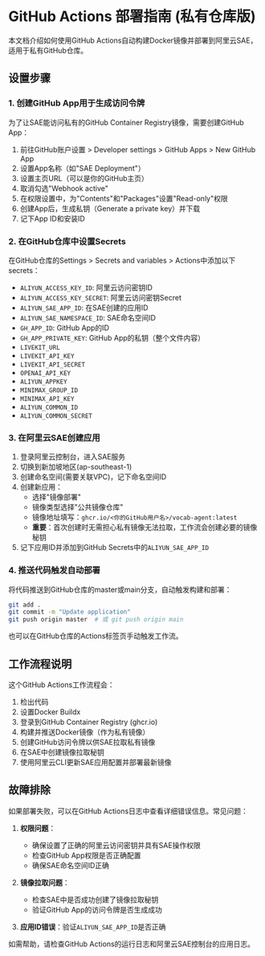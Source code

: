 # GitHub Actions 部署指南 (私有仓库版)

本文档介绍如何使用GitHub Actions自动构建Docker镜像并部署到阿里云SAE，适用于私有GitHub仓库。

## 设置步骤

### 1. 创建GitHub App用于生成访问令牌

为了让SAE能访问私有的GitHub Container Registry镜像，需要创建GitHub App：

1. 前往GitHub账户设置 > Developer settings > GitHub Apps > New GitHub App
2. 设置App名称（如"SAE Deployment"）
3. 设置主页URL（可以是你的GitHub主页）
4. 取消勾选"Webhook active"
5. 在权限设置中，为"Contents"和"Packages"设置"Read-only"权限
6. 创建App后，生成私钥（Generate a private key）并下载
7. 记下App ID和安装ID

### 2. 在GitHub仓库中设置Secrets

在GitHub仓库的Settings > Secrets and variables > Actions中添加以下secrets：

- `ALIYUN_ACCESS_KEY_ID`: 阿里云访问密钥ID
- `ALIYUN_ACCESS_KEY_SECRET`: 阿里云访问密钥Secret
- `ALIYUN_SAE_APP_ID`: 在SAE创建的应用ID
- `ALIYUN_SAE_NAMESPACE_ID`: SAE命名空间ID
- `GH_APP_ID`: GitHub App的ID
- `GH_APP_PRIVATE_KEY`: GitHub App的私钥（整个文件内容）
- `LIVEKIT_URL`
- `LIVEKIT_API_KEY`
- `LIVEKIT_API_SECRET`
- `OPENAI_API_KEY`
- `ALIYUN_APPKEY`
- `MINIMAX_GROUP_ID`
- `MINIMAX_API_KEY`
- `ALIYUN_COMMON_ID`
- `ALIYUN_COMMON_SECRET`

### 3. 在阿里云SAE创建应用

1. 登录阿里云控制台，进入SAE服务
2. 切换到新加坡地区(ap-southeast-1)
3. 创建命名空间(需要关联VPC)，记下命名空间ID
4. 创建新应用：
   - 选择"镜像部署"
   - 镜像类型选择"公共镜像仓库"
   - 镜像地址填写：`ghcr.io/<你的GitHub用户名>/vocab-agent:latest`
   - **重要**：首次创建时无需担心私有镜像无法拉取，工作流会创建必要的镜像秘钥
5. 记下应用ID并添加到GitHub Secrets中的`ALIYUN_SAE_APP_ID`

### 4. 推送代码触发自动部署

将代码推送到GitHub仓库的master或main分支，自动触发构建和部署：

```bash
git add .
git commit -m "Update application"
git push origin master  # 或 git push origin main
```

也可以在GitHub仓库的Actions标签页手动触发工作流。

## 工作流程说明

这个GitHub Actions工作流程会：

1. 检出代码
2. 设置Docker Buildx
3. 登录到GitHub Container Registry (ghcr.io)
4. 构建并推送Docker镜像（作为私有镜像）
5. 创建GitHub访问令牌以供SAE拉取私有镜像
6. 在SAE中创建镜像拉取秘钥
7. 使用阿里云CLI更新SAE应用配置并部署最新镜像

## 故障排除

如果部署失败，可以在GitHub Actions日志中查看详细错误信息。常见问题：

1. **权限问题**：
   - 确保设置了正确的阿里云访问密钥并具有SAE操作权限
   - 检查GitHub App权限是否正确配置
   - 确保SAE命名空间ID正确

2. **镜像拉取问题**：
   - 检查SAE中是否成功创建了镜像拉取秘钥
   - 验证GitHub App的访问令牌是否生成成功

3. **应用ID错误**：验证`ALIYUN_SAE_APP_ID`是否正确

如需帮助，请检查GitHub Actions的运行日志和阿里云SAE控制台的应用日志。 